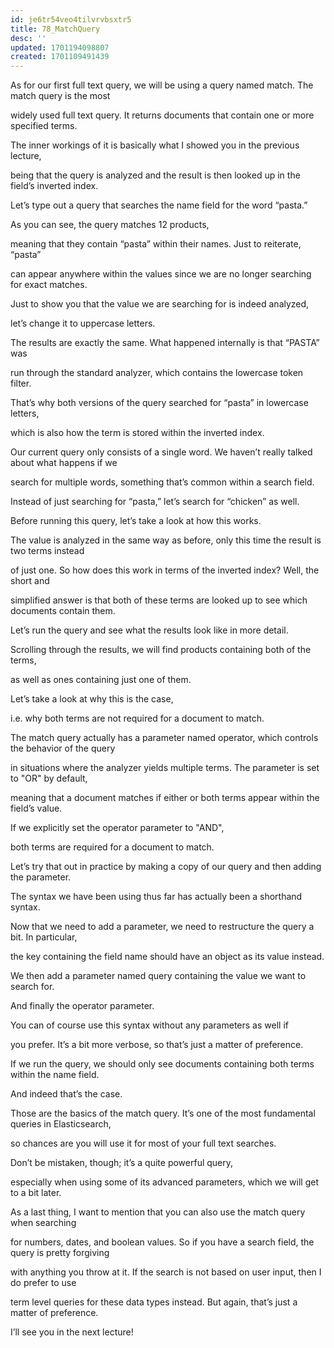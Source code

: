 ```yaml
---
id: je6tr54veo4tilvrvbsxtr5
title: 78_MatchQuery
desc: ''
updated: 1701194098807
created: 1701109491439
---
```

As for our first full text query, we will be using a query named match. The match query is the most

widely used full text query. It returns documents that contain one or more specified terms.

The inner workings of it is basically what I showed you in the previous lecture,

being that the query is analyzed and the result is then looked up in the field’s inverted index.

Let’s type out a query that searches the name field for the word “pasta.”

As you can see, the query matches 12 products,

meaning that they contain “pasta” within their names. Just to reiterate, “pasta”

can appear anywhere within the values since we are no longer searching for exact matches.

Just to show you that the value we are searching for is indeed analyzed,

let’s change it to uppercase letters.

The results are exactly the same. What happened internally is that “PASTA” was

run through the standard analyzer, which contains the lowercase token filter.

That’s why both versions of the query searched for “pasta” in lowercase letters,

which is also how the term is stored within the inverted index.

Our current query only consists of a single word. We haven’t really talked about what happens if we

search for multiple words, something that’s common within a search field.

Instead of just searching for “pasta,” let’s search for “chicken” as well.

Before running this query, let’s take a look at how this works.

The value is analyzed in the same way as before, only this time the result is two terms instead

of just one. So how does this work in terms of the inverted index? Well, the short and

simplified answer is that both of these terms are looked up to see which documents contain them.

Let’s run the query and see what the results look like in more detail.

Scrolling through the results, we will find products containing both of the terms,

as well as ones containing just one of them.

Let’s take a look at why this is the case,

i.e. why both terms are not required for a document to match.

The match query actually has a parameter named operator, which controls the behavior of the query

in situations where the analyzer yields multiple terms. The parameter is set to "OR" by default,

meaning that a document matches if either or both terms appear within the field’s value.

If we explicitly set the operator parameter to "AND",

both terms are required for a document to match.

Let’s try that out in practice by making a copy of our query and then adding the parameter.

The syntax we have been using thus far has actually been a shorthand syntax.

Now that we need to add a parameter, we need to restructure the query a bit. In particular,

the key containing the field name should have an object as its value instead.

We then add a parameter named query containing the value we want to search for.

And finally the operator parameter.

You can of course use this syntax without any parameters as well if

you prefer. It’s a bit more verbose, so that’s just a matter of preference.

If we run the query, we should only see documents containing both terms within the name field.

And indeed that’s the case.

Those are the basics of the match query. It’s one of the most fundamental queries in Elasticsearch,

so chances are you will use it for most of your full text searches.

Don’t be mistaken, though; it’s a quite powerful query,

especially when using some of its advanced parameters, which we will get to a bit later.

As a last thing, I want to mention that you can also use the match query when searching

for numbers, dates, and boolean values. So if you have a search field, the query is pretty forgiving

with anything you throw at it. If the search is not based on user input, then I do prefer to use

term level queries for these data types instead. But again, that’s just a matter of preference.

I’ll see you in the next lecture!